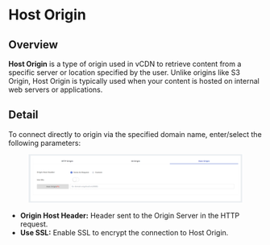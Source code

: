 # Host Origin

## Overview <a href="#tong-quan" id="tong-quan"></a>

**Host Origin** is a type of origin used in vCDN to retrieve content from a specific server or location specified by the user. Unlike origins like S3 Origin, Host Origin is typically used when your content is hosted on internal web servers or applications.

## Detail <a href="#chi-tiet" id="chi-tiet"></a>

To connect directly to origin via the specified domain name, enter/select the following parameters:

<figure><img src="../../../.gitbook/assets/image (9) (1).png" alt=""><figcaption></figcaption></figure>

* **Origin Host Header:** Header sent to the Origin Server in the HTTP request.
* **Use SSL:** Enable SSL to encrypt the connection to Host Origin.
